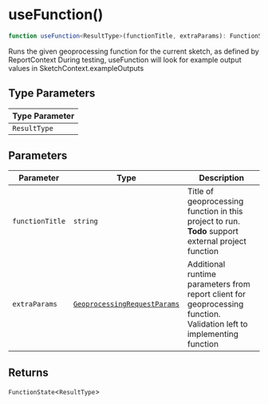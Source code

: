 # useFunction()

```ts
function useFunction<ResultType>(functionTitle, extraParams): FunctionState<ResultType>
```

Runs the given geoprocessing function for the current sketch, as defined by ReportContext
During testing, useFunction will look for example output values in SketchContext.exampleOutputs

## Type Parameters

| Type Parameter |
| ------ |
| `ResultType` |

## Parameters

| Parameter | Type | Description |
| ------ | ------ | ------ |
| `functionTitle` | `string` | Title of geoprocessing function in this project to run. **Todo** support external project function |
| `extraParams` | [`GeoprocessingRequestParams`](../../geoprocessing/type-aliases/GeoprocessingRequestParams.md) | Additional runtime parameters from report client for geoprocessing function. Validation left to implementing function |

## Returns

`FunctionState`\<`ResultType`\>
